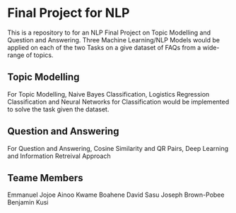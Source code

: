 # Final Project for NLP
This is a repository to for an NLP Final Project on Topic Modelling and Question and Answering. Three Machine Learning/NLP Models would be applied on each of the two Tasks on a give dataset of FAQs from a wide-range of topics.

## Topic Modelling
For Topic Modelling, Naive Bayes Classification, Logistics Regression Classification and Neural Networks for Classification would be implemented to solve the task given the dataset.

## Question and Answering
For Question and Answering, Cosine Similarity and QR Pairs, Deep Learning and Information Retreival Approach


## Teame Members
Emmanuel Jojoe Ainoo
Kwame Boahene
David Sasu
Joseph Brown-Pobee
Benjamin Kusi
